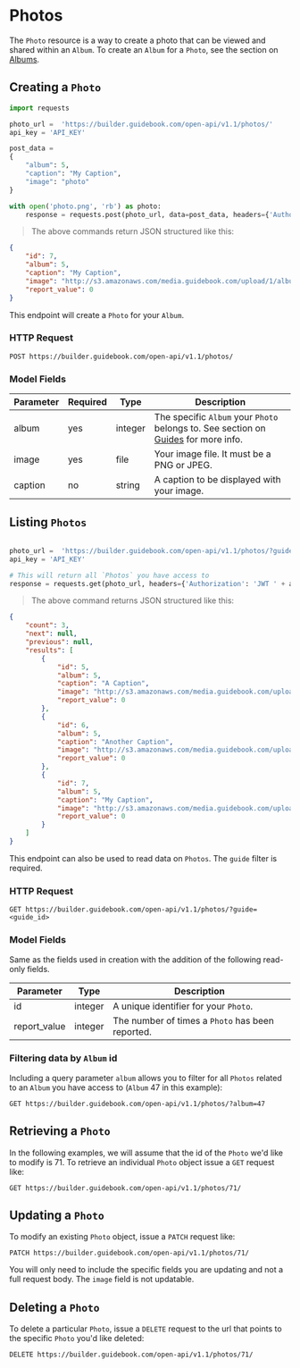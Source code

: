 # Photos

The `Photo` resource is a way to create a photo that can be viewed and shared within an `Album`. To create an `Album` for a `Photo`, see the section on [Albums](#albums). 

## Creating a `Photo`


```python
import requests

photo_url =  'https://builder.guidebook.com/open-api/v1.1/photos/'
api_key = 'API_KEY'

post_data =
{
    "album": 5,
    "caption": "My Caption",
    "image": "photo"
}

with open('photo.png', 'rb') as photo:
	response = requests.post(photo_url, data=post_data, headers={'Authorization': 'JWT ' + api_key}).json()

```

> The above commands return JSON structured like this:

```json
{
    "id": 7,
    "album": 5,
    "caption": "My Caption",
    "image": "http://s3.amazonaws.com/media.guidebook.com/upload/1/albums/1/68e60d71-cbd3-493d-a167-a634f1506c74.jpg",
    "report_value": 0
}

```


This endpoint will create a `Photo` for your `Album`.

### HTTP Request

`POST https://builder.guidebook.com/open-api/v1.1/photos/`

### Model Fields

Parameter            | Required  | Type    | Description
---------            | --------  | ------- | -----------
album                | yes | integer  | The specific `Album` your `Photo` belongs to.  See section on [Guides](#albums) for more info.
image		 		 | yes | file  | Your image file. It must be a PNG or JPEG.
caption	 		 	 | no | string  | A caption to be displayed with your image. 

## Listing `Photos`


```python

photo_url =  'https://builder.guidebook.com/open-api/v1.1/photos/?guide=1'
api_key = 'API_KEY'

# This will return all `Photos` you have access to
response = requests.get(photo_url, headers={'Authorization': 'JWT ' + api_key})
```

> The above command returns JSON structured like this:

```json
{
    "count": 3,
    "next": null,
    "previous": null,
    "results": [
        {
            "id": 5,
            "album": 5,
            "caption": "A Caption",
            "image": "http://s3.amazonaws.com/media.guidebook.com/upload/1/albums/1/53dd401a-fe27-4e08-ad45-8d661bf6d9e0.png",
            "report_value": 0
        },
        {
            "id": 6,
            "album": 5,
            "caption": "Another Caption",
            "image": "http://s3.amazonaws.com/media.guidebook.com/upload/1/albums/1/78123f55-cf0e-4746-bd76-aa0ddcc29789.png",
            "report_value": 0
        },
        {
            "id": 7,
            "album": 5,
            "caption": "My Caption",
            "image": "http://s3.amazonaws.com/media.guidebook.com/upload/1/albums/1/68e60d71-cbd3-493d-a167-a634f1506c74.jpg",
            "report_value": 0
        }
    ]
}

```


This endpoint can also be used to read data on `Photos`.
The `guide` filter is required.

### HTTP Request

`GET https://builder.guidebook.com/open-api/v1.1/photos/?guide=<guide_id>`

### Model Fields

Same as the fields used in creation with the addition of the following read-only fields.

Parameter       | Type    | Description
---------       | ------- | -----------
id              | integer  | A unique identifier for your `Photo`.
report_value	| integer | The number of times a `Photo` has been reported. 


### Filtering data by `Album` id

Including a query parameter `album` allows you to filter for all `Photos` related to an `Album` you have access to (`Album` 47 in this example):

`GET https://builder.guidebook.com/open-api/v1.1/photos/?album=47`


## Retrieving a `Photo`
In the following examples, we will assume that the id of the `Photo` we'd like to modify is 71.
To retrieve an individual `Photo` object issue a `GET` request like:

`GET https://builder.guidebook.com/open-api/v1.1/photos/71/`

## Updating a `Photo`

To modify an existing `Photo` object, issue a `PATCH` request like:

`PATCH https://builder.guidebook.com/open-api/v1.1/photos/71/`

You will only need to include the specific fields you are updating and not a full request body. The `image` field is not updatable. 

## Deleting a `Photo`

To delete a particular `Photo`, issue a `DELETE` request to the url that points to the specific `Photo` you'd like deleted:

`DELETE https://builder.guidebook.com/open-api/v1.1/photos/71/`
